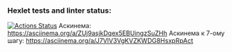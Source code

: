 ### Hexlet tests and linter status:
[![Actions Status](https://github.com/Parrot7325/python-project-49/workflows/hexlet-check/badge.svg)](https://github.com/Parrot7325/python-project-49/actions)
Аскинема: https://asciinema.org/a/ZUj9asjkDqex5EBUingzSuZHh
Аскинема к 7-ому шагу: https://asciinema.org/a/J7VlV3VgKVZKWDG8HsxpRpAct
